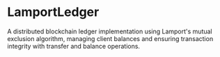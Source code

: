 # LamportLedger
A distributed blockchain ledger implementation using Lamport's mutual exclusion algorithm, managing client balances and ensuring transaction integrity with transfer and balance operations.

